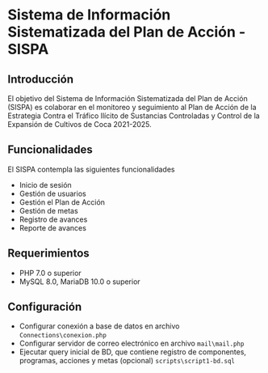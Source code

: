 # Sistema de Información Sistematizada del Plan de Acción - SISPA

## Introducción
El objetivo del Sistema de Información Sistematizada del Plan de Acción (SISPA) es colaborar en el monitoreo y seguimiento al Plan de Acción de la Estrategia Contra el Tráfico Ilícito de Sustancias Controladas y Control de la Expansión de Cultivos de Coca 2021-2025.

## Funcionalidades
El SISPA contempla las siguientes funcionalidades
- Inicio de sesión
- Gestión de usuarios
- Gestión el Plan de Acción
- Gestión de metas
- Registro de avances
- Reporte de avances

## Requerimientos
- PHP 7.0 o superior
- MySQL 8.0, MariaDB 10.0 o superior

## Configuración
- Configurar conexión a base de datos en archivo `Connections\conexion.php`
- Configurar servidor de correo electrónico en archivo `mail\mail.php`
- Ejecutar query inicial de BD, que contiene registro de componentes, programas, acciones y metas (opcional) `scripts\script1-bd.sql`